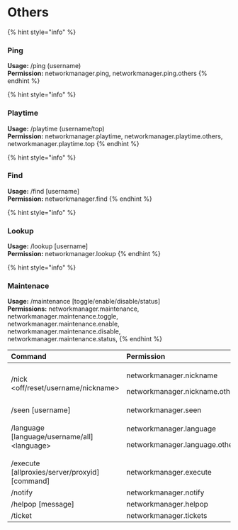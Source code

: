 # Others

{% hint style="info" %}
###  Ping

**Usage:** /ping \(username\)  
**Permission:** networkmanager.ping, networkmanager.ping.others
{% endhint %}

{% hint style="info" %}
###  Playtime

**Usage:** /playtime \(username/top\)  
**Permission:** networkmanager.playtime, networkmanager.playtime.others, networkmanager.playtime.top
{% endhint %}

{% hint style="info" %}
###  Find

**Usage:** /find \[username\]  
**Permission:** networkmanager.find
{% endhint %}

{% hint style="info" %}
###  Lookup

**Usage:** /lookup \[username\]  
**Permission:** networkmanager.lookup
{% endhint %}

{% hint style="info" %}
###  Maintenace

**Usage:** /maintenance \[toggle/enable/disable/status\]  
**Permissions:** networkmanager.maintenance,  
networkmanager.maintenance.toggle,  
networkmanager.maintenance.enable,  
networkmanager.maintenance.disable,  
networkmanager.maintenance.status,
{% endhint %}

<table>
  <thead>
    <tr>
      <th style="text-align:left">Command</th>
      <th style="text-align:left">Permission</th>
    </tr>
  </thead>
  <tbody>
    <tr>
      <td style="text-align:left">/nick &lt;off/reset/username/nickname&gt;</td>
      <td style="text-align:left">
        <p>networkmanager.nickname</p>
        <p>networkmanager.nickname.other</p>
      </td>
    </tr>
    <tr>
      <td style="text-align:left">/seen [username]</td>
      <td style="text-align:left">networkmanager.seen</td>
    </tr>
    <tr>
      <td style="text-align:left">/language [language/username/all] &lt;language&gt;</td>
      <td style="text-align:left">
        <p>networkmanager.language</p>
        <p>networkmanager.language.other</p>
      </td>
    </tr>
    <tr>
      <td style="text-align:left">/execute [allproxies/server/proxyid] [command]</td>
      <td style="text-align:left">networkmanager.execute</td>
    </tr>
    <tr>
      <td style="text-align:left">/notify</td>
      <td style="text-align:left">networkmanager.notify</td>
    </tr>
    <tr>
      <td style="text-align:left">/helpop [message]</td>
      <td style="text-align:left">networkmanager.helpop</td>
    </tr>
    <tr>
      <td style="text-align:left">/ticket</td>
      <td style="text-align:left">networkmanager.tickets</td>
    </tr>
  </tbody>
</table>